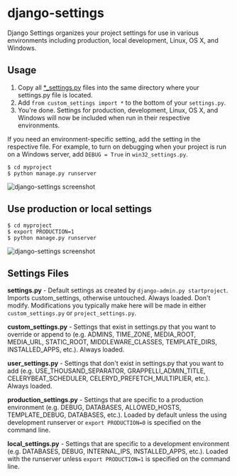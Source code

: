 django-settings
===============

Django Settings organizes your project settings for use in various environments including production, local development, Linux, OS X, and Windows.

## Usage

1. Copy all [*_settings.py](https://github.com/django-settings/django-settings/tree/master/myproject/myproject) files into the same directory where your settings.py file is located.
2. Add `from custom_settings import *` to the bottom of your `settings.py`.
3. You're done. Settings for production, development, Linux, OS X, and Windows will now be included when run in their respective environments.

If you need an environment-specific setting, add the setting in the respective file. For example, to turn on debugging when your project is run on a Windows server, add `DEBUG = True` in `win32_settings.py`.

    $ cd myproject
    $ python manage.py runserver
![django-settings screenshot](https://raw.github.com/django-settings/django-settings/master/screenshot/development-settings.png "")

## Use production or local settings
    $ cd myproject
    $ export PRODUCTION=1
    $ python manage.py runserver
![django-settings screenshot](https://raw.github.com/django-settings/django-settings/master/screenshot/production-settings.png "")


## Settings Files

**settings.py** - Default settings as created by `django-admin.py startproject`. Imports custom_settings, otherwise untouched. Always loaded. Don't modify. Modifications you typically make here will be made in either `custom_settings.py` or `project_settings.py`.

**custom_settings.py** - Settings that exist in settings.py that you want to override or append to (e.g. ADMINS, TIME_ZONE, MEDIA_ROOT, MEDIA_URL, STATIC_ROOT, MIDDLEWARE_CLASSES, TEMPLATE_DIRS, INSTALLED_APPS, etc.). Always loaded.

**user_settings.py** - Settings that don't exist in settings.py that you want to add (e.g. USE_THOUSAND_SEPARATOR, GRAPPELLI_ADMIN_TITLE, CELERYBEAT_SCHEDULER, CELERYD_PREFETCH_MULTIPLIER, etc.). Always loaded.

**production_settings.py** - Settings that are specific to a production environment (e.g. DEBUG, DATABASES, ALLOWED_HOSTS, TEMPLATE_DEBUG, DATABASES, etc.). Loaded by default unless the using development runserver or `export PRODUCTION=0` is specified on the command line.

**local_settings.py** - Settings that are specific to a development environment (e.g. DATABASES, DEBUG, INTERNAL_IPS, INSTALLED_APPS, etc.). Loaded with the runserver unless `export PRODUCTION=1` is specified on the command line.
